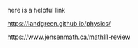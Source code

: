 here is a helpful link

https://landgreen.github.io/physics/

https://www.jensenmath.ca/math11-review
